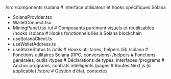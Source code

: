 /src /components /solana # Interface utilisateur et hooks spécifiques Solana

- SolanaProvider.tsx
- WalletConnect.tsx
- MiningPanel.tsx /ui # Composants purement visuels et réutilisables /hooks /solana # Hooks fonctionnels liés à Solana
  blockchain
- useSolanaClient.ts
- useWalletAddress.ts
- useStakeStatus.ts /utils # Hooks utilitaires, helpers /lib /solana # Fonctions utilitaires Solana (RPC, conversions)
  /helpers # Fonctions générales, outils /types # Déclarations de types, interfaces /programs # Anchor programs,
  contrats intelligents /pages # Routes Next.js (si applicable) /store # Gestion d’état, contextes
